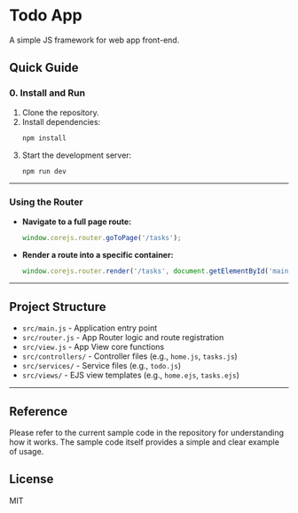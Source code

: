 # Todo App

A simple JS framework for web app front-end.

## Quick Guide

### 0. Install and Run

1. Clone the repository.
2. Install dependencies:
   ```bash
   npm install
   ```
3. Start the development server:
   ```bash
   npm run dev
   ```

---

### Using the Router

- **Navigate to a full page route:**
  ```js
  window.corejs.router.goToPage('/tasks');
  ```
- **Render a route into a specific container:**
  ```js
  window.corejs.router.render('/tasks', document.getElementById('main'));
  ```

---

## Project Structure

- `src/main.js` - Application entry point
- `src/router.js` - App Router logic and route registration
- `src/view.js` - App View core functions
- `src/controllers/` - Controller files (e.g., `home.js`, `tasks.js`)
- `src/services/` - Service files (e.g., `todo.js`)
- `src/views/` - EJS view templates (e.g., `home.ejs`, `tasks.ejs`)

---

## Reference

Please refer to the current sample code in the repository for understanding how it works. The sample code itself provides a simple and clear example of usage.

## License

MIT
